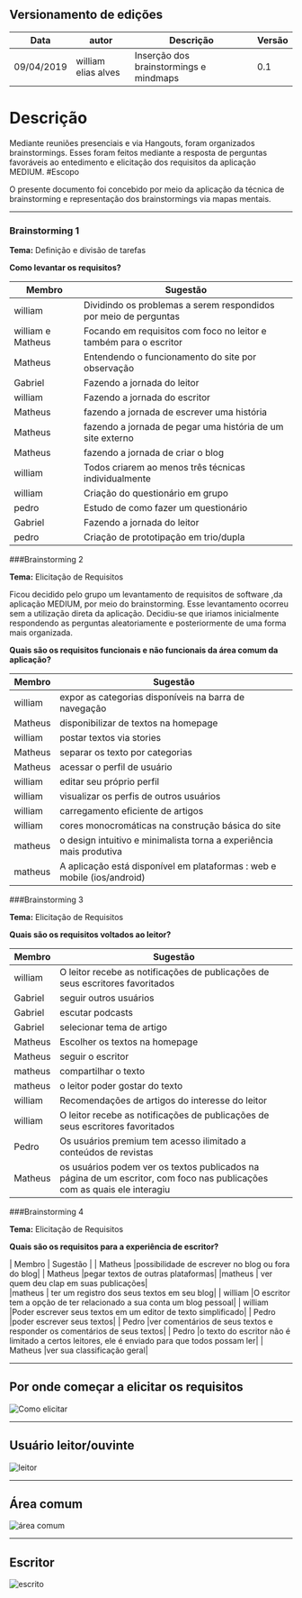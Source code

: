 ## Versionamento de edições
| Data           | autor                | Descrição                           |Versão|
|----------------|----------------------|-------------------------------------|------|
|   09/04/2019   |   william elias alves| Inserção dos brainstormings e mindmaps| 0.1  |


# Descrição 
Mediante reuniões presenciais e via Hangouts, foram organizados brainstormings. Esses foram feitos mediante a resposta de perguntas favoráveis ao entedimento e elicitação dos requisitos da aplicação MEDIUM.
#Escopo

O presente documento foi concebido por meio da aplicação da técnica de brainstorming e representação dos brainstormings via mapas mentais.

***

### Brainstorming 1

**Tema:** Definição e divisão de tarefas 

**Como levantar os requisitos?**

| Membro     | Sugestão |
|------------|-----------|
| william    |Dividindo os problemas a serem respondidos por meio de perguntas|
| william  e Matheus   |Focando em requisitos com foco no leitor e também para o escritor|
| Matheus    |Entendendo o funcionamento do site por observação|
| Gabriel    |Fazendo a jornada do leitor|
| william    |Fazendo a jornada do escritor|
| Matheus    |fazendo a jornada de escrever uma história|
| Matheus    |fazendo a jornada de pegar uma história de um site externo|
| Matheus    |fazendo a jornada de criar o blog|
| william    |Todos criarem ao menos três técnicas individualmente|
| william    |Criação do questionário em grupo|
| pedro      |Estudo de como fazer um questionário|
| Gabriel    |Fazendo a jornada do leitor|
|pedro       |Criação de prototipação em trio/dupla|

###Brainstorming 2

**Tema:** Elicitação de Requisitos

Ficou decidido pelo grupo um levantamento de requisitos de software ,da aplicação MEDIUM, por meio do brainstorming. Esse levantamento ocorreu sem a utilização direta da aplicação. 
Decidiu-se que iriamos inicialmente respondendo as perguntas aleatoriamente e posteriormente de uma forma mais organizada.

**Quais são os requisitos funcionais e não funcionais da área comum da aplicação?**

| Membro     | Sugestão |
|------------|-----------|
| william    |expor as categorias disponíveis na barra de navegação|
| Matheus    |disponibilizar de textos na homepage|
| william    |postar textos via stories|
| Matheus    |separar os texto por categorias|
| Matheus    |acessar o perfil de usuário|
| william    |editar seu próprio perfil|
| william    |visualizar os perfis de outros usuários|
| william    |carregamento eficiente de artigos|
| william    |cores monocromáticas na construção básica do site|
|matheus     | o design intuitivo e minimalista torna a experiência mais produtiva|	
|matheus     | A aplicação está disponível em plataformas : web e mobile (ios/android)|

###Brainstorming 3

**Tema:** Elicitação de Requisitos

**Quais são os requisitos voltados ao leitor?**



| Membro     | Sugestão |
|------------|-----------|
| william    |O leitor recebe as notificações de publicações de seus escritores favoritados|
| Gabriel    |seguir outros usuários|
| Gabriel    | escutar podcasts     |
| Gabriel    | selecionar tema de artigo| 
| Matheus    |Escolher os textos na homepage|
| Matheus    |seguir o escritor|
|matheus     | compartilhar o texto|	
|matheus     | o leitor poder gostar do texto|
| william    |Recomendações de artigos do interesse do leitor|
| william    |O leitor recebe as notificações de publicações de seus escritores favoritados|
| Pedro    |Os usuários premium tem acesso ilimitado a conteúdos de revistas|
| Matheus    |os usuários podem ver os textos publicados na página de um escritor, com foco nas publicações com as quais ele interagiu|



###Brainstorming 4

**Tema:** Elicitação de Requisitos

**Quais são os requisitos para a experiência de escritor?**

| Membro     | Sugestão |
| Matheus    |possibilidade de escrever no blog ou fora do blog|
| Matheus    |pegar textos de outras plataformas|
|matheus     | ver quem deu clap em suas publicações|	
|matheus     | ter um registro dos seus textos em seu blog|
| william    |O escritor tem a opção de ter relacionado a sua conta um blog pessoal|
| william    |Poder escrever seus textos em um editor de texto simplificado|
| Pedro    |poder escrever seus textos|
| Pedro    |ver comentários de seus textos e responder os comentários de seus textos|
| Pedro    |o texto do escritor não é limitado a certos leitores, ele é enviado para que todos possam ler|
| Matheus    |ver sua classificação geral|

***
## Por onde começar a elicitar os requisitos

![Como elicitar](brainstormings/Brainstorming_Como-levantar-requisitos.jpg)
***
## Usuário leitor/ouvinte

![leitor](brainstormings/leitor.jpg)
***
## Área comum

![área comum](brainstormings/areacomum.jpg)
***
## Escritor

![escrito](brainstormings/escritor.jpg)